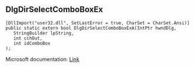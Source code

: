 ## DlgDirSelectComboBoxEx

```
[DllImport("user32.dll", SetLastError = true, CharSet = CharSet.Ansi)]
public static extern bool DlgDirSelectComboBoxExA(IntPtr hwndDlg,
   StringBuilder lpString,
   int cchOut,
   int idComboBox
);
```

Microsoft documentation: [Link](https://docs.microsoft.com/en-us/windows/win32/api/winuser/nf-winuser-dlgdirselectcomboboxexa)
